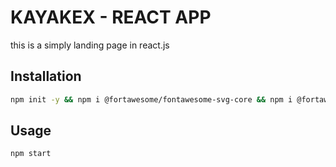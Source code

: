 # KAYAKEX - REACT APP

this is a simply landing page in react.js

## Installation
```bash
npm init -y && npm i @fortawesome/fontawesome-svg-core && npm i @fortawesome/free-solid-svg-icons && npm i @fortawesome/react-fontawesome && npm i simple-react-google-maps && npm i react-scroll && react-hook-form
```

## Usage
```
npm start
```

